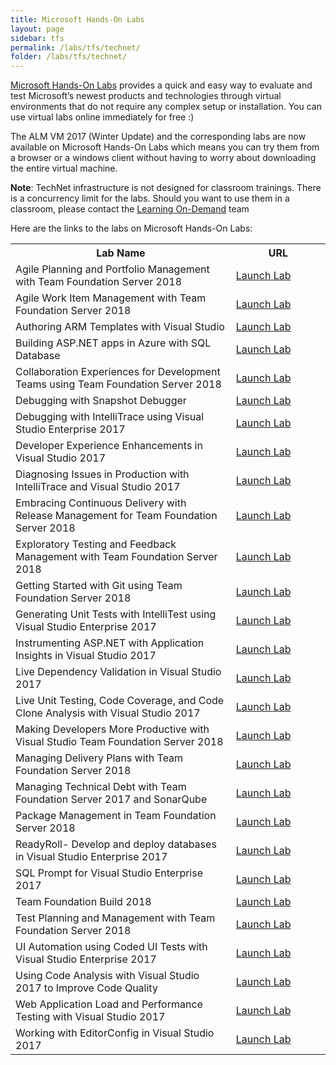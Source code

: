```yaml
---
title: Microsoft Hands-On Labs
layout: page    
sidebar: tfs
permalink: /labs/tfs/technet/
folder: /labs/tfs/technet/
---
```


<a href="https://www.microsoft.com/handsonlabs" target="_blank">Microsoft Hands-On Labs</a> provides a quick and easy way to evaluate and test Microsoft’s newest products and technologies through virtual environments that do not require any complex setup or installation. You can use virtual labs online immediately for free :)

The ALM VM 2017 (Winter Update) and the corresponding labs are now available on Microsoft Hands-On Labs which means you can try them from a browser or a windows client without having to worry about downloading the entire virtual machine.

**Note**: TechNet infrastructure is not designed for classroom trainings. There is a concurrency limit for the labs. Should you want to use them in a classroom, please contact the [Learning On-Demand](mailto:lodslabs@microsoft.com?Subject=TechNet%20labs%20for%20classroom%20usage) team

Here are the links to the labs on Microsoft Hands-On Labs:

<table width="100%">
  <tr>
    <th width="70%">Lab Name</th>
    <th>URL</th>
  </tr>
  <tr>
    <td >Agile Planning and Portfolio Management with Team Foundation Server 2018</td>
    <td ><a href="https://labondemand.com/AuthenticatedLaunch/38292?providerId=4" target="_blank">Launch Lab</a></td>
  </tr>
  <tr>
    <td >Agile Work Item Management with Team Foundation Server 2018</td>
    <td ><a href="https://labondemand.com/AuthenticatedLaunch/38293?providerId=4" target="_blank">Launch Lab</a></td>
  </tr>
  <tr>
    <td >Authoring ARM Templates with Visual Studio</td>
    <td ><a href="https://labondemand.com/AuthenticatedLaunch/38294?providerId=4" target="_blank">Launch Lab</a></td>
  </tr>
  <tr>
    <td >Building ASP.NET apps in Azure with SQL Database</td>
    <td ><a href="https://www.microsoft.com/handsonlabs/SelfPacedLabs/?storyId=external://content-private/content/external/Microsoft-Virtual-Labs/DT00155" target="_blank">Launch Lab</a></td>
  </tr>
  <tr>
    <td >Collaboration Experiences for Development Teams using Team Foundation Server 2018</td>
    <td ><a href="https://labondemand.com/AuthenticatedLaunch/38296?providerId=4" target="_blank">Launch Lab</a></td>
  </tr>
  <tr>
    <td >Debugging with Snapshot Debugger</td>
    <td ><a href="https://www.microsoft.com/handsonlabs/SelfPacedLabs/?storyId=external://content-private/content/external/Microsoft-Virtual-Labs/DT00158" target="_blank">Launch Lab</a></td>
  </tr>
  <tr>
    <td >Debugging with IntelliTrace using Visual Studio Enterprise 2017</td>
    <td ><a href="https://labondemand.com/AuthenticatedLaunch/38297?providerId=4" target="_blank">Launch Lab</a></td>
  </tr>
  <tr>
    <td >Developer Experience Enhancements in Visual Studio 2017</td>
    <td ><a href="https://labondemand.com/AuthenticatedLaunch/38299?providerId=4" target="_blank">Launch Lab</a></td>
  </tr>
  <tr>
    <td >Diagnosing Issues in Production with IntelliTrace and Visual Studio 2017</td>
    <td ><a href="https://labondemand.com/AuthenticatedLaunch/38300?providerId=4" target="_blank">Launch Lab</a></td>
  </tr>
  <tr>
    <td >Embracing Continuous Delivery with Release Management for Team Foundation Server 2018</td>
    <td ><a href="https://labondemand.com/AuthenticatedLaunch/38301?providerId=4" target="_blank">Launch Lab</a></td>
  </tr>
  <tr>
    <td >Exploratory Testing and Feedback Management with Team Foundation Server 2018</td>
    <td ><a href="https://labondemand.com/AuthenticatedLaunch/38302?providerId=4" target="_blank">Launch Lab</a></td>
  </tr>
  <tr>
    <td >Getting Started with Git using Team Foundation Server 2018</td>
    <td ><a href="https://labondemand.com/AuthenticatedLaunch/38303?providerId=4" target="_blank">Launch Lab</a></td>
  </tr>
  <tr>
    <td >Generating Unit Tests with IntelliTest using Visual Studio Enterprise 2017</td>
    <td ><a href="https://labondemand.com/AuthenticatedLaunch/38306?providerId=4" target="_blank">Launch Lab</a></td>
  </tr>
  <tr>
    <td >Instrumenting ASP.NET with Application Insights in Visual Studio 2017</td>
    <td ><a href="https://labondemand.com/AuthenticatedLaunch/38304?providerId=4" target="_blank">Launch Lab</a></td>
  </tr>
  <tr>
    <td >Live Dependency Validation in Visual Studio 2017</td>
    <td ><a href="https://labondemand.com/AuthenticatedLaunch/38308?providerId=4" target="_blank">Launch Lab</a></td>
  </tr>
  <tr>
    <td >Live Unit Testing, Code Coverage, and Code Clone Analysis with Visual Studio 2017</td>
    <td ><a href="https://labondemand.com/AuthenticatedLaunch/38309?providerId=4" target="_blank">Launch Lab</a></td>
  </tr>
  <tr>
    <td >Making Developers More Productive with Visual Studio Team Foundation Server 2018</td>
    <td ><a href="https://labondemand.com/AuthenticatedLaunch/38310?providerId=4" target="_blank">Launch Lab</a></td>
  </tr>
  <tr>
    <td >Managing Delivery Plans with Team Foundation Server 2018</td>
    <td ><a href="https://labondemand.com/AuthenticatedLaunch/38311?providerId=4" target="_blank">Launch Lab</a></td>
  </tr>
  <tr>
    <td >Managing Technical Debt with Team Foundation Server 2017 and SonarQube</td>
    <td ><a href="https://labondemand.com/AuthenticatedLaunch/32383?providerId=4" target="_blank">Launch Lab</a></td>
  </tr>
  <tr>
    <td >Package Management in Team Foundation Server 2018</td>
    <td ><a href="https://labondemand.com/AuthenticatedLaunch/38313?providerId=4" target="_blank">Launch Lab</a></td>
  </tr>
  <tr>
    <td >ReadyRoll- Develop and deploy databases in Visual Studio Enterprise 2017</td>
    <td ><a href="https://www.microsoft.com/handsonlabs/SelfPacedLabs/?storyId=external://content-private/content/external/Microsoft-Virtual-Labs/DT00174" target="_blank">Launch Lab</a></td>
  </tr>
  <tr>
    <td >SQL Prompt for Visual Studio Enterprise 2017</td>
    <td ><a href="https://labondemand.com/AuthenticatedLaunch/32384?providerId=4" target="_blank">Launch Lab</a></td>
  </tr>
  <tr>
    <td >Team Foundation Build 2018</td>
    <td ><a href="https://www.microsoft.com/handsonlabs/SelfPacedLabs/?storyId=external://content-private/content/external/Microsoft-Virtual-Labs/DT00167" target="_blank">Launch Lab</a></td>
  </tr>
  <tr>
    <td >Test Planning and Management with Team Foundation Server 2018</td>
    <td ><a href="https://labondemand.com/AuthenticatedLaunch/38315?providerId=4" target="_blank">Launch Lab</a></td>
  </tr>
  <tr>
    <td >UI Automation using Coded UI Tests with Visual Studio Enterprise 2017</td>
    <td ><a href="https://labondemand.com/AuthenticatedLaunch/38305?providerId=4" target="_blank">Launch Lab</a></td>
  </tr>
  <tr>
    <td >Using Code Analysis with Visual Studio 2017 to Improve Code Quality</td>
    <td ><a href="https://labondemand.com/AuthenticatedLaunch/38316?providerId=4" target="_blank">Launch Lab</a></td>
  </tr>
  <tr>
    <td >Web Application Load and Performance Testing with Visual Studio 2017</td>
    <td ><a href="https://www.microsoft.com/handsonlabs/SelfPacedLabs/?storyId=external://content-private/content/external/Microsoft-Virtual-Labs/DT00177" target="_blank">Launch Lab</a></td>
  </tr>
  <tr>
    <td >Working with EditorConfig in Visual Studio 2017</td>
    <td ><a href="https://labondemand.com/AuthenticatedLaunch/38318?providerId=4" target="_blank">Launch Lab</a></td>
  </tr>
</table>